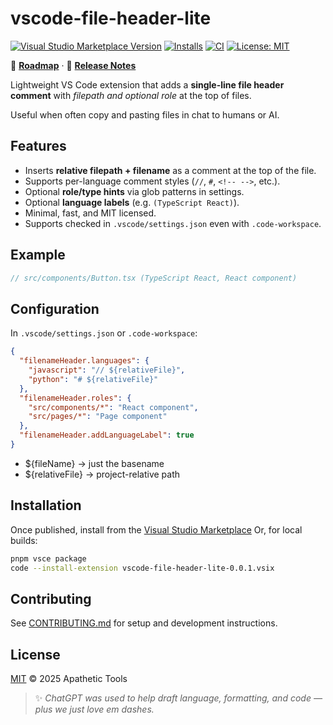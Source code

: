 <!-- README.md -->

# vscode-file-header-lite

[![Visual Studio Marketplace Version](https://img.shields.io/visual-studio-marketplace/v/apathetic-tools.vscode-file-header-lite?style=flat-square)](https://marketplace.visualstudio.com/items?itemName=apathetic-tools.vscode-file-header-lite)
[![Installs](https://img.shields.io/visual-studio-marketplace/i/apathetic-tools.vscode-file-header-lite?style=flat-square)](https://marketplace.visualstudio.com/items?itemName=apathetic-tools.vscode-file-header-lite)
[![CI](https://github.com/apathetic-tools/vscode-file-header-lite/actions/workflows/ci.yml/badge.svg)](https://github.com/apathetic-tools/vscode-file-header-lite/actions/workflows/ci.yml)
[![License: MIT](https://img.shields.io/badge/License-MIT-yellow.svg?style=flat-square)](LICENSE)

📘 **[Roadmap](./Roadmap.md)** · 📝 **[Release Notes](https://github.com/apathetic-tools/vscode-file-header-lite/releases)**

Lightweight VS Code extension that adds a **single-line file header comment** with _filepath and optional role_ at the top of files.

Useful when often copy and pasting files in chat to humans or AI.

## Features

- Inserts **relative filepath + filename** as a comment at the top of the file.
- Supports per-language comment styles (`//`, `#`, `<!-- -->`, etc.).
- Optional **role/type hints** via glob patterns in settings.
- Optional **language labels** (e.g. `(TypeScript React)`).
- Minimal, fast, and MIT licensed.
- Supports checked in `.vscode/settings.json` even with `.code-workspace`.

## Example

```ts
// src/components/Button.tsx (TypeScript React, React component)
```

## Configuration

In `.vscode/settings.json` or `.code-workspace`:

```json
{
  "filenameHeader.languages": {
    "javascript": "// ${relativeFile}",
    "python": "# ${relativeFile}"
  },
  "filenameHeader.roles": {
    "src/components/*": "React component",
    "src/pages/*": "Page component"
  },
  "filenameHeader.addLanguageLabel": true
}
```

- ${fileName} → just the basename
- ${relativeFile} → project-relative path

## Installation

Once published, install from the [Visual Studio Marketplace](https://marketplace.visualstudio.com/)
Or, for local builds:

```sh
pnpm vsce package
code --install-extension vscode-file-header-lite-0.0.1.vsix
```

## Contributing

See [CONTRIBUTING.md](./CONTRIBUTING.md) for setup and development instructions.

## License

[MIT](LICENSE) © 2025 Apathetic Tools

> ✨ _ChatGPT was used to help draft language, formatting, and code — plus we just love em dashes._
